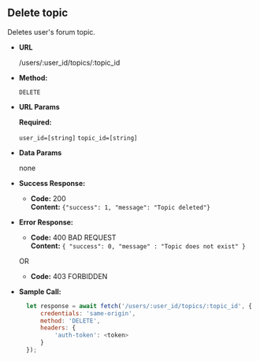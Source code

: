 **Delete topic**
----
Deletes user's forum topic.

* **URL**

    /users/:user_id/topics/:topic_id

* **Method:**

    `DELETE`

*  **URL Params**

   **Required:**

   `user_id=[string]`
   `topic_id=[string]`

* **Data Params**

    none

* **Success Response:**

  * **Code:** 200 <br />
    **Content:** `{"success": 1, "message": "Topic deleted"}`

* **Error Response:**

  * **Code:** 400 BAD REQUEST <br />
    **Content:** `{ "success": 0, "message" : "Topic does not exist" }`

  OR
  
  * **Code:** 403 FORBIDDEN <br />


* **Sample Call:**

  ```javascript
    let response = await fetch('/users/:user_id/topics/:topic_id', {
        credentials: 'same-origin',
        method: 'DELETE',
        headers: {
            'auth-token': <token>
        }
    });
  ```
